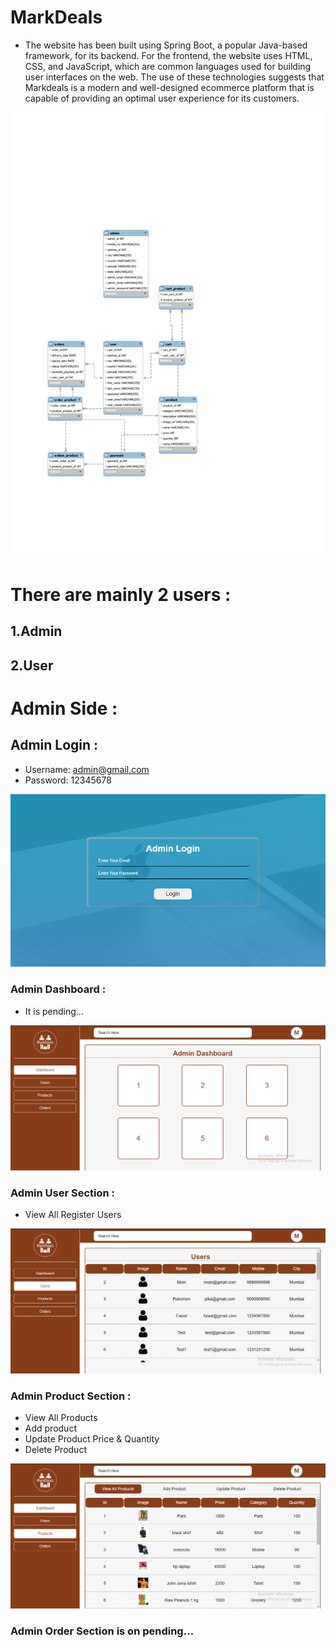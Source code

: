 # MarkDeals
- The website has been built using Spring Boot, a popular Java-based framework, for its backend. For the frontend, the website uses HTML, CSS, and JavaScript, which are common languages used for building user interfaces on the web. The use of these technologies suggests that Markdeals is a modern and well-designed ecommerce platform that is capable of providing an optimal user experience for its customers.

<img src = "./FrontEnd/Assets/erdiagram.jpg">

# There are mainly 2 users : 
## 1.Admin 
## 2.User

# Admin Side : 
## Admin Login : 
- Username: admin@gmail.com
- Password: 12345678
<img src = "./FrontEnd/Assets/adminlogin.png">

### Admin Dashboard :
- It is pending...
<img src = "./FrontEnd/Assets/admindash.png">

### Admin User Section :
- View All Register Users
<img src = "./FrontEnd/Assets/adminuser.png">

### Admin Product Section : 
- View All Products
- Add product
- Update Product Price & Quantity
- Delete Product
<img src="./FrontEnd/Assets/adminproduct.png">

### Admin Order Section is on pending...


